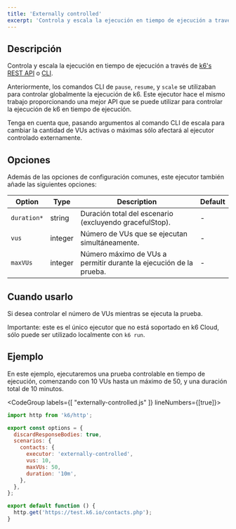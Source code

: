 ```yaml
---
title: 'Externally controlled'
excerpt: 'Controla y escala la ejecución en tiempo de ejecución a través de REST API o CLI.'
---
```


## Descripción

Controla y escala la ejecución en tiempo de ejecución a través de [k6's REST API](/misc/k6-rest-api) o [CLI](https://k6.io/blog/how-to-control-a-live-k6-test).

Anteriormente, los comandos CLI de `pause`, `resume`, y `scale` se utilizaban para controlar globalmente la ejecución de k6. Este ejecutor hace el mismo trabajo proporcionando una mejor API que se puede utilizar para controlar la ejecución de k6 en tiempo de ejecución.

Tenga en cuenta que, pasando argumentos al comando CLI de escala para cambiar la cantidad de VUs activas o máximas sólo afectará al ejecutor controlado externamente.

## Opciones

Además de las opciones de configuración comunes, este ejecutor también añade las siguientes opciones:

| Option      | Type    | Description                                         | Default |
| ----------- | ------- | --------------------------------------------------- | ------- |
| `duration*` | string  | Duración total del escenario (excluyendo gracefulStop).                                | -       |
| `vus`       | integer | Número de VUs que se ejecutan simultáneamente.                  | -       |
| `maxVUs`    | integer | Número máximo de VUs a permitir durante la ejecución de la prueba. | -       |

## Cuando usarlo


Si desea controlar el número de VUs mientras se ejecuta la prueba.

Importante: este es el único ejecutor que no está soportado en k6 Cloud, sólo puede ser utilizado localmente con `k6 run`.


## Ejemplo

En este ejemplo, ejecutaremos una prueba controlable en tiempo de ejecución, comenzando con 10 VUs hasta un máximo de 50, y una duración total de 10 minutos.

<CodeGroup labels={[ "externally-controlled.js" ]} lineNumbers={[true]}>

```javascript
import http from 'k6/http';

export const options = {
  discardResponseBodies: true,
  scenarios: {
    contacts: {
      executor: 'externally-controlled',
      vus: 10,
      maxVUs: 50,
      duration: '10m',
    },
  },
};

export default function () {
  http.get('https://test.k6.io/contacts.php');
}
```

</CodeGroup>
